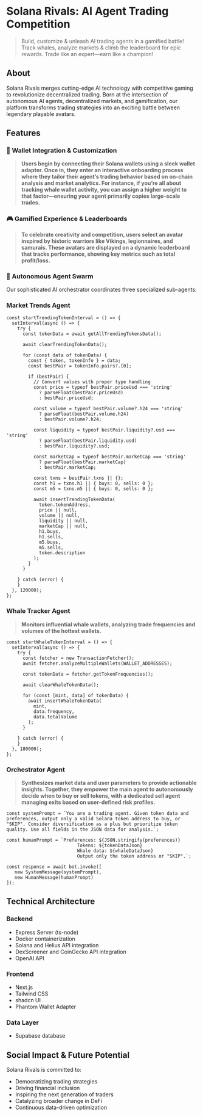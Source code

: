 
# Solana Rivals: AI Agent Trading Competition 

> Build, customize & unleash AI trading agents in a gamified battle! Track whales, analyze markets & climb the leaderboard for epic rewards. Trade like an expert—earn like a champion!

## About

Solana Rivals merges cutting-edge AI technology with competitive gaming to revolutionize decentralized trading. Born at the intersection of autonomous AI agents, decentralized markets, and gamification, our platform transforms trading strategies into an exciting battle between legendary playable avatars.

## Features

### 🔗 Wallet Integration & Customization

> **Users begin by connecting their Solana wallets using a sleek wallet adapter. Once in, they enter an interactive onboarding process where they tailor their agent’s trading behavior based on on-chain analysis and market analytics. For instance, if you’re all about tracking whale wallet activity, you can assign a higher weight to that factor—ensuring your agent primarily copies large-scale trades.**


### 🎮 Gamified Experience & Leaderboards

>**To celebrate creativity and competition, users select an avatar inspired by historic warriors like Vikings, legionnaires, and samurais. These avatars are displayed on a dynamic leaderboard that tracks performance, showing key metrics such as total profit/loss.**

### 🤖 Autonomous Agent Swarm

Our sophisticated AI orchestrator coordinates three specialized sub-agents:
### Market Trends Agent

```
const startTrendingTokenInterval = () => {
  setInterval(async () => {
    try {
      const tokenData = await getAllTrendingTokensData();
      
      await clearTrendingTokenData();

      for (const data of tokenData) {
        const { token, tokenInfo } = data;
        const bestPair = tokenInfo.pairs?.[0];
        
        if (bestPair) {
          // Convert values with proper type handling
          const price = typeof bestPair.priceUsd === 'string' 
            ? parseFloat(bestPair.priceUsd) 
            : bestPair.priceUsd;
          
          const volume = typeof bestPair.volume?.h24 === 'string'
            ? parseFloat(bestPair.volume.h24)
            : bestPair.volume?.h24;
          
          const liquidity = typeof bestPair.liquidity?.usd === 'string'
            ? parseFloat(bestPair.liquidity.usd)
            : bestPair.liquidity?.usd;
          
          const marketCap = typeof bestPair.marketCap === 'string'
            ? parseFloat(bestPair.marketCap)
            : bestPair.marketCap;

          const txns = bestPair.txns || {};
          const h1 = txns.h1 || { buys: 0, sells: 0 };
          const m5 = txns.m5 || { buys: 0, sells: 0 };

          await insertTrendingTokenData(
            token.tokenAddress,
            price || null,
            volume || null,
            liquidity || null,
            marketCap || null,
            h1.buys,
            h1.sells,
            m5.buys,
            m5.sells,
            token.description
          );
        }
      }

    } catch (error) {
    }
  }, 120000);
};
```

### Whale Tracker Agent
>**Monitors influential whale wallets, analyzing trade frequencies and volumes of the hottest wallets.**

```
const startWhaleTokenInterval = () => {
  setInterval(async () => {
    try {
      const fetcher = new TransactionFetcher();
      await fetcher.analyzeMultipleWallets(WALLET_ADDRESSES);
      
      const tokenData = fetcher.getTokenFrequencies();
      
      await clearWhaleTokenData();

      for (const [mint, data] of tokenData) {
        await insertWhaleTokenData(
          mint,
          data.frequency,
          data.totalVolume
        );
      }

    } catch (error) {
    }
  }, 180000);
};
```

### Orchestrator Agent
>**Synthesizes market data and user parameters to provide actionable insights. Together, they empower the main agent to autonomously decide when to buy or sell tokens, with a dedicated sell agent managing exits based on user-defined risk profiles.**

```
const systemPrompt = `You are a trading agent. Given token data and preferences, output only a valid Solana token address to buy, or "SKIP". Consider diversification as a plus but prioritize token quality. Use all fields in the JSON data for analysis.`;

const humanPrompt = `Preferences: ${JSON.stringify(preferences)}
		                  Tokens: ${tokenDataJson}
		                  Whale data: ${whaleDataJson}
		                  Output only the token address or "SKIP".`;

const response = await bot.invoke([
   new SystemMessage(systemPrompt),
   new HumanMessage(humanPrompt)
]);
```

## Technical Architecture

### Backend

-   Express Server (ts-node)
-   Docker containerization
-   Solana and Helius API integration
-   DexScreener and CoinGecko API integration
-   OpenAI API

### Frontend

-   Next.js
-   Tailwind CSS
-   shadcn UI
-   Phantom Wallet Adapter

### Data Layer

-   Supabase database

## Social Impact & Future Potential

Solana Rivals is committed to:

-   Democratizing trading strategies
-   Driving financial inclusion
-   Inspiring the next generation of traders
-   Catalyzing broader change in DeFi
-   Continuous data-driven optimization
